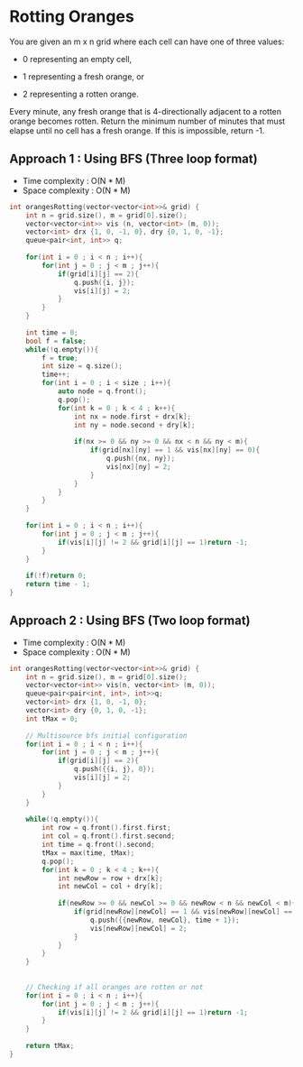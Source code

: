 # Rotting Oranges

You are given an m x n grid where each cell can have one of three values:

- 0 representing an empty cell,

- 1 representing a fresh orange, or

- 2 representing a rotten orange.

Every minute, any fresh orange that is 4-directionally adjacent to a rotten orange becomes rotten. Return the minimum number of minutes that must elapse until no cell has a fresh orange. If this is impossible, return -1.

## Approach 1 : Using BFS (Three loop format)

- Time complexity : O(N \* M) 
- Space complexity : O(N \* M)

```cpp
int orangesRotting(vector<vector<int>>& grid) {
    int n = grid.size(), m = grid[0].size();
    vector<vector<int>> vis (n, vector<int> (m, 0));
    vector<int> drx {1, 0, -1, 0}, dry {0, 1, 0, -1}; 
    queue<pair<int, int>> q;
    
    for(int i = 0 ; i < n ; i++){
        for(int j = 0 ; j < m ; j++){
            if(grid[i][j] == 2){
                q.push({i, j});
                vis[i][j] = 2;
            }
        }
    }
    
    int time = 0;
    bool f = false;
    while(!q.empty()){
        f = true;
        int size = q.size();
        time++;
        for(int i = 0 ; i < size ; i++){
            auto node = q.front();
            q.pop();
            for(int k = 0 ; k < 4 ; k++){
                int nx = node.first + drx[k];
                int ny = node.second + dry[k];
                
                if(nx >= 0 && ny >= 0 && nx < n && ny < m){
                    if(grid[nx][ny] == 1 && vis[nx][ny] == 0){
                        q.push({nx, ny});
                        vis[nx][ny] = 2;
                    }
                }
            }
        }
    }
    
    for(int i = 0 ; i < n ; i++){
        for(int j = 0 ; j < m ; j++){
            if(vis[i][j] != 2 && grid[i][j] == 1)return -1;
        }
    }
    
    if(!f)return 0;
    return time - 1;
}
```

## Approach 2 : Using BFS (Two loop format)

- Time complexity : O(N \* M) 
- Space complexity : O(N \* M)

```cpp
int orangesRotting(vector<vector<int>>& grid) {
    int n = grid.size(), m = grid[0].size();
    vector<vector<int>> vis(n, vector<int> (m, 0));
    queue<pair<pair<int, int>, int>>q;
    vector<int> drx {1, 0, -1, 0};
    vector<int> dry {0, 1, 0, -1};
    int tMax = 0;
    
    // Multisource bfs initial configuration
    for(int i = 0 ; i < n ; i++){
        for(int j = 0 ; j < m ; j++){
            if(grid[i][j] == 2){
                q.push({{i, j}, 0});
                vis[i][j] = 2;
            }
        }
    }
    
    while(!q.empty()){
        int row = q.front().first.first;
        int col = q.front().first.second;
        int time = q.front().second;
        tMax = max(time, tMax);
        q.pop();
        for(int k = 0 ; k < 4 ; k++){
            int newRow = row + drx[k];
            int newCol = col + dry[k];
            
            if(newRow >= 0 && newCol >= 0 && newRow < n && newCol < m){
                if(grid[newRow][newCol] == 1 && vis[newRow][newCol] == 0){
                    q.push({{newRow, newCol}, time + 1});
                    vis[newRow][newCol] = 2;
                }
            }
        }
    }
    
    
    // Checking if all oranges are rotten or not
    for(int i = 0 ; i < n ; i++){
        for(int j = 0 ; j < m ; j++){
            if(vis[i][j] != 2 && grid[i][j] == 1)return -1;
        }
    }
    
    return tMax;
}
```